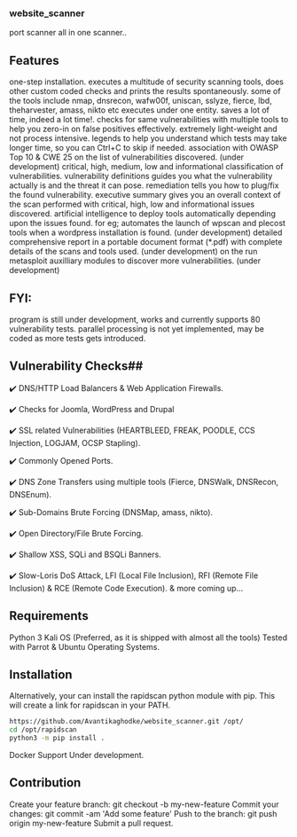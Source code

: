 ### website_scanner
port scanner all in one scanner..


##  Features 
one-step installation.
executes a multitude of security scanning tools, does other custom coded checks and prints the results spontaneously.
some of the tools include nmap, dnsrecon, wafw00f, uniscan, sslyze, fierce, lbd, theharvester, amass, nikto etc executes under one entity.
saves a lot of time, indeed a lot time!.
checks for same vulnerabilities with multiple tools to help you zero-in on false positives effectively.
extremely light-weight and not process intensive.
legends to help you understand which tests may take longer time, so you can Ctrl+C to skip if needed.
association with OWASP Top 10 & CWE 25 on the list of vulnerabilities discovered. (under development)
critical, high, medium, low and informational classification of vulnerabilities.
vulnerability definitions guides you what the vulnerability actually is and the threat it can pose.
remediation tells you how to plug/fix the found vulnerability.
executive summary gives you an overall context of the scan performed with critical, high, low and informational issues discovered.
artificial intelligence to deploy tools automatically depending upon the issues found. for eg; automates the launch of wpscan and plecost tools when a wordpress installation is found. (under development)
detailed comprehensive report in a portable document format (*.pdf) with complete details of the scans and tools used. (under development)
on the run metasploit auxilliary modules to discover more vulnerabilities. (under development)


## FYI:
program is still under development, works and currently supports 80 vulnerability tests.
parallel processing is not yet implemented, may be coded as more tests gets introduced.


## Vulnerability Checks##

✔️ DNS/HTTP Load Balancers & Web Application Firewalls.

✔️ Checks for Joomla, WordPress and Drupal

✔️ SSL related Vulnerabilities (HEARTBLEED, FREAK, POODLE, CCS Injection, LOGJAM, OCSP Stapling).

✔️ Commonly Opened Ports.

✔️ DNS Zone Transfers using multiple tools (Fierce, DNSWalk, DNSRecon, DNSEnum).

✔️ Sub-Domains Brute Forcing (DNSMap, amass, nikto).

✔️ Open Directory/File Brute Forcing.

✔️ Shallow XSS, SQLi and BSQLi Banners.

✔️ Slow-Loris DoS Attack, LFI (Local File Inclusion), RFI (Remote File Inclusion) & RCE (Remote Code Execution).
& more coming up...


## Requirements
Python 3
Kali OS (Preferred, as it is shipped with almost all the tools)
Tested with Parrot & Ubuntu Operating Systems.


## Installation
Alternatively, your can install the rapidscan python module with pip. This will create a link for rapidscan in your PATH.
```bash 
https://github.com/Avantikaghodke/website_scanner.git /opt/
cd /opt/rapidscan
python3 -m pip install .

```
Docker Support
Under development.

## Contribution

Create your feature branch: git checkout -b my-new-feature
Commit your changes: git commit -am 'Add some feature'
Push to the branch: git push origin my-new-feature
Submit a pull request.
